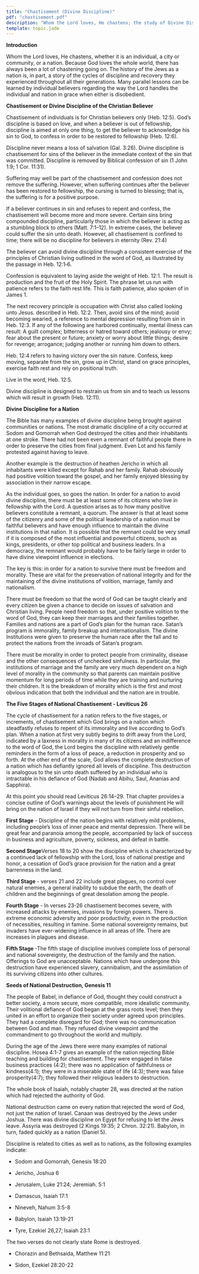 ```yaml
---
title: "Chastisement (Divine Discipline)"
pdf: "chastisement.pdf"
description: "Whom the Lord loves, He chastens; the study of Divine Discipline"
template: topic.jade
---
```



**Introduction**

Whom the Lord loves, He chastens, whether it is an individual, a city or community, or a nation. Because God loves the whole world, there has always been a lot of chastening going on. The history of the Jews as a nation is, in part, a story of the cycles of discipline and recovery they experienced throughout all their generations. Many parallel lessons can be learned by individual believers regarding the way the Lord handles the individual and nation in grace when either is disobedient.

**Chastisement or Divine Discipline of the Christian Believer**

Chastisement of individuals is for Christian believers only (Heb. 12:5). God’s discipline is based on love, and when a believer is out of fellowship, discipline is aimed at only one thing, to get the believer to acknowledge his sin to God, to confess in order to be restored to fellowship (Heb. 12:6).

Discipline never means a loss of salvation (Gal. 3:26). Divine discipline is chastisement for sins of the believer in the immediate context of the sin that was committed. Discipline is removed by Biblical confession of sin (1 John 1:9; 1 Cor. 11:31).

Suffering may well be part of the chastisement and confession does not remove the suffering. However, when suffering continues after the believer has been restored to fellowship, the cursing is turned to blessing; that is, the suffering is for a positive purpose.

If a believer continues in sin and refuses to repent and confess, the chastisement will become more and more severe. Certain sins bring compounded discipline, particularly those in which the believer is acting as a stumbling block to others (Matt. 7:1–12). In extreme cases, the believer could suffer the sin unto death. However, all chastisement is confined to time; there will be no discipline for believers in eternity (Rev. 21:4)

The believer can avoid divine discipline through a consistent exercise of the principles of Christian living outlined in the word of God, as illustrated by the passage in Heb. 12:1‑6.

Confession is equivalent to laying aside the weight of Heb. 12:1. The result is production and the fruit of the Holy Spirit. The phrase let us run with patience refers to the faith rest life. This is faith patience, also spoken of in James 1.

The next recovery principle is occupation with Christ also called looking unto Jesus. described in Heb. 12:2. Then, avoid sins of the mind; avoid becoming wearied, a reference to mental depression resulting from sin in Heb. 12:3. If any of the following are harbored continually, mental illness can result: A guilt complex; bitterness or hatred toward others; jealousy or envy; fear about the present or future; anxiety or worry about little things; desire for revenge; arrogance; judging another or running him down to others.

Heb. 12:4 refers to having victory over the sin nature. Confess, keep moving, separate from the sin, grow up in Christ, stand on grace principles, exercise faith rest and rely on positional truth.

Live in the word, Heb. 12:5.

Divine discipline is designed to restrain us from sin and to teach us lessons which will result in growth (Heb. 12:11).

**Divine Discipline for a Nation**

The Bible has many examples of divine discipline being brought against communities or nations. The most dramatic discipline of a city occurred at Sodom and Gomorrah when God destroyed the cities and their inhabitants at one stroke. There had not been even a remnant of faithful people there in order to preserve the cities from final judgment. Even Lot and his family protested against having to leave.

Another example is the destruction of heathen Jericho in which all inhabitants were killed except for Rahab and her family. Rahab obviously had positive volition toward the gospel, and her family enjoyed blessing by association in their narrow escape.

As the individual goes, so goes the nation. In order for a nation to avoid divine discipline, there must be at least some of its citizens who live in fellowship with the Lord. A question arises as to how many positive believers constitute a remnant, a quorum. The answer is that at least some of the citizenry and some of the political leadership of a nation must be faithful believers and have enough influence to maintain the divine institutions in that nation. It is possible that the remnant
could be very small if it is composed of the most influential and powerful citizens, such as kings, presidents, or other top political and business leaders. In a democracy, the remnant would probably have to be fairly large in order to have divine viewpoint influence in elections.

The key is this: in order for a nation to survive there must be freedom and morality. These are vital for the preservation of national integrity and for the maintaining of the divine institutions of volition, marriage, family and nationalism.

There must be freedom so that the word of God can be taught clearly and every citizen be given a chance to decide on issues of salvation and Christian living. People need freedom so that, under positive volition to the word of God, they can keep their marriages and their families together. Families and nations are a part of God’s plan for the human race. Satan’s program is immorality, family breakup and internationalism. The divine Institutions were given to preserve the human race after the fall and to protect the nations from the inroads of Satan’s program.

There must be morality in order to protect people from criminality, disease and the other consequences of unchecked sinfulness. In particular, the institutions of marriage and the family are very much dependent on a high level of morality in the community so that parents can maintain positive momentum for long periods of time while they are training and nurturing their children. It is the breakdown of morality which is the first and most obvious indication that both the individual and the nation are in trouble.

**The Five Stages of National Chastisement - Leviticus 26**

The cycle of chastisement for a nation refers to the five stages, or increments, of chastisement which God brings on a nation which steadfastly refuses to repent of its immorality and live according to God’s plan. When a nation at first very subtly begins to drift away from the Lord, indicated by a laxness in morality in many of its citizens and an indifference to the word of God, the Lord begins the discipline with relatively gentle reminders in the form of a loss of peace, a reduction in prosperity and so forth. At the other end of the scale, God allows the complete destruction of a nation which has defiantly ignored all levels of discipline. This destruction is analogous to the sin unto death suffered by an individual who is intractable in his defiance of God (Nadab and Abihu, Saul, Ananias and Sapphira).

At this point you should read Leviticus 26:14–29. That chapter provides a concise outline of God’s warnings about the levels of punishment He will bring on the nation of Israel if they will not turn from their sinful rebellion.

**First Stage** - Discipline of the nation begins with relatively mild problems, including people’s loss of inner peace and mental depression. There will be great fear and paranoia among the people, accompanied by lack of success in business and agriculture, poverty, sickness, and
defeat in battle.

**Second Stage**Verses 18 to 20 show the discipline which is characterized by a continued lack of fellowship with the Lord, loss of national prestige and honor, a cessation of God’s grace provision for the nation and a great barrenness in the land.

**Third Stage** - verses 21 and 22 include great plagues, no control over natural enemies, a general inability to subdue the earth, the death of children and the beginnings of great desolation among the people.

**Fourth Stage** - In verses 23-26 chastisement becomes severe, with increased attacks by enemies, invasions by foreign powers. There is extreme economic adversity and poor productivity, even in the production of necessities, resulting in famine. Some national sovereignty remains, but invaders have ever-widening influence in all areas of life. There are increases in plagues and disease.

**Fifth Stage** -The fifth stage of discipline involves complete loss of personal and national sovereignty, the destruction of the family and the nation. Offerings to God are unacceptable. Nations which have undergone this destruction have experienced slavery, cannibalism, and the assimilation of its surviving citizens into other cultures.

**Seeds of National Destruction, Genesis 11**

The people of Babel, in defiance of God, thought they could construct a better society, a more secure, more compatible, more idealistic community. Their volitional defiance of God began at the grass roots level; then they united in an effort to organize their society under agreed upon principles. They had a complete disregard for God; there was no communication between God and man. They refused divine viewpoint and the commandment to go throughout the world and multiply.

During the age of the Jews there were many examples of national discipline. Hosea 4:1-7 gives an example of the nation rejecting Bible teaching and building for chastisement. They were engaged in false business practices (4:2); there was no application of faithfulness or kindness(4:1); they were in a miserable state of life (4:3); there was false prosperity(4:7); they followed their religious leaders to destruction.

The whole book of Isaiah, notably chapter 28, was directed at the nation which had rejected the authority of God.

National destruction came on every nation that rejected the word of God, not just the nation of Israel. Canaan was destroyed by the Jews under Joshua. There was divine discipline on Egypt for refusing to let the Jews leave. Assyria was destroyed (2 Kings 19:35; 2 Chron. 32:21). Babylon, in turn, faded quickly as a nation (Daniel 5).

Discipline is related to cities as well as to nations, as the following examples indicate:

* Sodom and Gomorrah, Genesis 18:20

* Jericho, Joshua 6

* Jerusalem, Luke 21:24; Jeremiah. 5:1

* Damascus, Isaiah 17:1

* Nineveh, Nahum 3:5-8

* Babylon, Isaiah 13:19-21

* Tyre, Ezekiel 26,27; Isaiah 23:1

The two verses do not clearly state Rome is destroyed.

* Chorazin and Bethsaida, Matthew 11:21

* Sidon, Ezekiel 28:20-22

